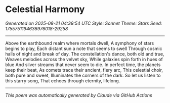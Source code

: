 # Celestial Harmony

*Generated on 2025-08-21 04:39:54 UTC*
*Style: Sonnet*
*Theme: Stars*
*Seed: 1755751194636976018-29258*

---

Above the earthbound realm where mortals dwell,
A symphony of stars begins to play,
Each distant sun a note that seems to swell
Through cosmic halls of night and break of day.
The constellation's dance, both old and true,
Weaves melodies across the velvet sky,
While galaxies spin forth in hues of blue
And silver streams that never seem to die.
In perfect time, the planets keep their beat,
As comets trace their ancient, fiery arc,
This celestial choir, both pure and sweet,
Illuminates the corners of the dark.
So let us listen to this starry song,
That echoes through eternity, lifelong.

---

*This poem was automatically generated by Claude via GitHub Actions*